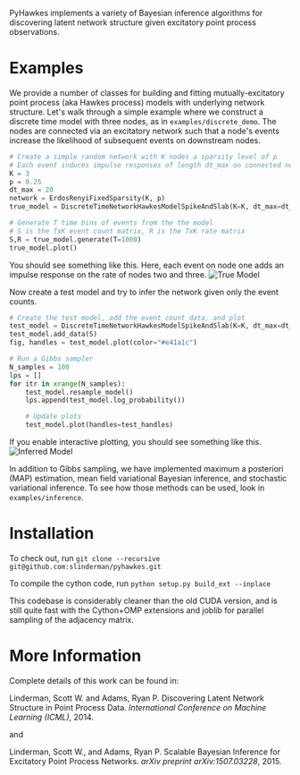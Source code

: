 PyHawkes implements a variety of Bayesian inference algorithms
for discovering latent network structure
given excitatory point process observations.

Examples
===
We provide a number of classes for building and fitting
mutually-excitatory point process (aka Hawkes process) models
with underlying network structure. Let's walk through a simple example
where  we construct a discrete time model with three nodes, as in `examples/discrete_demo`.
The nodes are connected via an excitatory network such that a node's events
increase the likelihood of subsequent events on downstream nodes.
```python
# Create a simple random network with K nodes a sparsity level of p
# Each event induces impulse responses of length dt_max on connected nodes
K = 3
p = 0.25
dt_max = 20
network = ErdosRenyiFixedSparsity(K, p)
true_model = DiscreteTimeNetworkHawkesModelSpikeAndSlab(K=K, dt_max=dt_max, network=network)

# Generate T time bins of events from the the model
# S is the TxK event count matrix, R is the TxK rate matrix
S,R = true_model.generate(T=1000)
true_model.plot()
```

You should see something like this. Here, each event on node one adds
an impulse response on the rate of nodes two and three.
![True Model](https://raw.githubusercontent.com/slinderman/pyhawkes/master/data/gifs/true.gif)

Now create a test model and try to infer the network given only the event counts.
```python
# Create the test model, add the event count data, and plot
test_model = DiscreteTimeNetworkHawkesModelSpikeAndSlab(K=K, dt_max=dt_max, network=network)
test_model.add_data(S)
fig, handles = test_model.plot(color="#e41a1c")

# Run a Gibbs sampler
N_samples = 100
lps = []
for itr in xrange(N_samples):
    test_model.resample_model()
    lps.append(test_model.log_probability())

    # Update plots
    test_model.plot(handles=test_handles)
```

If you enable interactive plotting, you should see something like this.
![Inferred Model](https://raw.githubusercontent.com/slinderman/pyhawkes/master/data/gifs/hawkes_inf_anim.gif)

In addition to Gibbs sampling, we have implemented maximum a posteriori (MAP) estimation,
mean field variational Bayesian inference, and stochastic variational inference. To
see how those methods can be used, look in `examples/inference`.

Installation
===
To check out, run 
`git clone --recursive git@github.com:slinderman/pyhawkes.git`

To compile the cython code, run
`python setup.py build_ext --inplace`
  
This codebase is considerably cleaner than the old CUDA version, and is still
quite fast with the Cython+OMP extensions and joblib for parallel sampling of
the adjacency matrix.


More Information
===
Complete details of this work can be found in:

 Linderman, Scott W. and Adams, Ryan P. Discovering Latent Network Structure in Point Process Data.
 *International Conference on Machine Learning (ICML)*, 2014.

and

 Linderman, Scott W., and Adams, Ryan P. Scalable Bayesian Inference for Excitatory Point Process Networks.
 *arXiv preprint arXiv:1507.03228*, 2015.